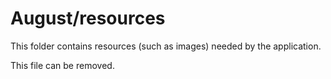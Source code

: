 # August/resources

This folder contains resources (such as images) needed by the application. 

This file can be removed.
